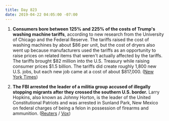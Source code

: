 ```yaml
---
title: Day 823
date: 2019-04-22 04:05:00 -07:00
---
```


1. **Consumers bore between 125% and 225% of the costs of Trump's washing machine tariffs**, according to new research from the University of Chicago and the Federal Reserve. The tariffs raised the cost of washing machines by about $86 per unit, but the cost of dryers also went up because manufacturers used the tariffs as an opportunity to raise prices on related items that weren't actually affected by the tariffs. The tariffs brought $82 million into the U.S. Treasury while raising consumer prices $1.5 billion. The tariffs did create roughly 1,800 new U.S. jobs, but each new job came at a cost of about $817,000. ([New York Times](https://www.nytimes.com/2019/04/21/business/trump-tariffs-washing-machines.html))

2. **The FBI arrested the leader of a militia group accused of illegally stopping migrants after they crossed the southern U.S. border.** Larry Hopkins, also known as Johnny Horton, is the leader of the United Constitutional Patriots and was arrested  in Sunland Park, New Mexico on federal charges of being a felon in possession of firearms and ammunition. ([Reuters](https://www.reuters.com/article/us-usa-immigration-militia-idUSKCN1RW0O5) / [Vox](https://www.vox.com/policy-and-politics/2019/4/21/18509998/fbi-arrests-leader-private-militia-accused-of-detaining-migrants-on-us-border))